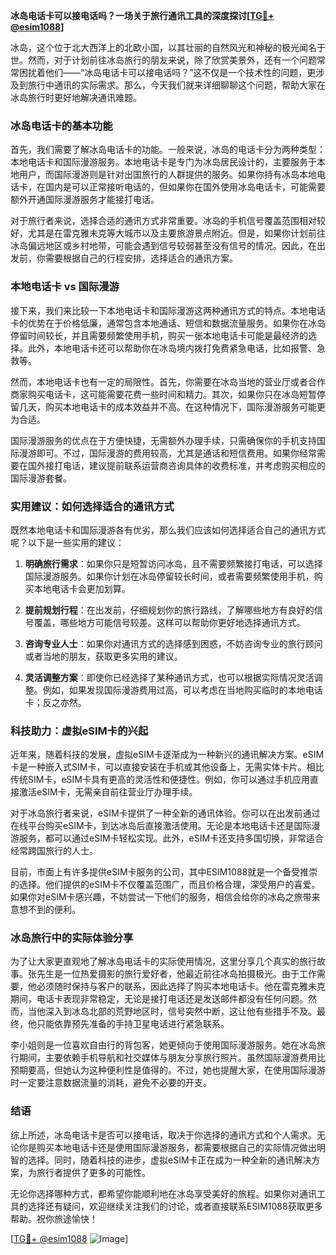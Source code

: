 **冰岛电话卡可以接电话吗？一场关于旅行通讯工具的深度探讨[[TG💪+ @esim1088](https://t.me/s/esim1088)]**

冰岛，这个位于北大西洋上的北欧小国，以其壮丽的自然风光和神秘的极光闻名于世。然而，对于计划前往冰岛旅行的朋友来说，除了欣赏美景外，还有一个问题常常困扰着他们——“冰岛电话卡可以接电话吗？”这不仅是一个技术性的问题，更涉及到旅行中通讯的实际需求。那么，今天我们就来详细聊聊这个问题，帮助大家在冰岛旅行时更好地解决通讯难题。

### 冰岛电话卡的基本功能

首先，我们需要了解冰岛电话卡的功能。一般来说，冰岛的电话卡分为两种类型：本地电话卡和国际漫游服务。本地电话卡是专门为冰岛居民设计的，主要服务于本地用户，而国际漫游则是针对出国旅行的人群提供的服务。如果你持有冰岛本地电话卡，在国内是可以正常接听电话的，但如果你在国外使用冰岛电话卡，可能需要额外开通国际漫游服务才能接打电话。

对于旅行者来说，选择合适的通讯方式非常重要。冰岛的手机信号覆盖范围相对较好，尤其是在雷克雅未克等大城市以及主要旅游景点附近。但是，如果你计划前往冰岛偏远地区或乡村地带，可能会遇到信号较弱甚至没有信号的情况。因此，在出发前，你需要根据自己的行程安排，选择适合的通讯方案。

### 本地电话卡 vs 国际漫游

接下来，我们来比较一下本地电话卡和国际漫游这两种通讯方式的特点。本地电话卡的优势在于价格低廉，通常包含本地通话、短信和数据流量服务。如果你在冰岛停留时间较长，并且需要频繁使用手机，购买一张本地电话卡可能是最经济的选择。此外，本地电话卡还可以帮助你在冰岛境内拨打免费紧急电话，比如报警、急救等。

然而，本地电话卡也有一定的局限性。首先，你需要在冰岛当地的营业厅或者合作商家购买电话卡，这可能需要花费一些时间和精力。其次，如果你只在冰岛短暂停留几天，购买本地电话卡的成本效益并不高。在这种情况下，国际漫游服务可能更为合适。

国际漫游服务的优点在于方便快捷，无需额外办理手续，只需确保你的手机支持国际漫游即可。不过，国际漫游的费用较高，尤其是通话和短信费用。如果你经常需要在国外接打电话，建议提前联系运营商咨询具体的收费标准，并考虑购买相应的国际漫游套餐。

### 实用建议：如何选择适合的通讯方式

既然本地电话卡和国际漫游各有优劣，那么我们应该如何选择适合自己的通讯方式呢？以下是一些实用的建议：

1. **明确旅行需求**：如果你只是短暂访问冰岛，且不需要频繁接打电话，可以选择国际漫游服务。如果你计划在冰岛停留较长时间，或者需要频繁使用手机，购买本地电话卡会更加划算。

2. **提前规划行程**：在出发前，仔细规划你的旅行路线，了解哪些地方有良好的信号覆盖，哪些地方可能信号较差。这样可以帮助你更好地选择通讯方式。

3. **咨询专业人士**：如果你对通讯方式的选择感到困惑，不妨咨询专业的旅行顾问或者当地的朋友，获取更多实用的建议。

4. **灵活调整方案**：即使你已经选择了某种通讯方式，也可以根据实际情况灵活调整。例如，如果发现国际漫游费用过高，可以考虑在当地购买临时的本地电话卡；反之亦然。

### 科技助力：虚拟eSIM卡的兴起

近年来，随着科技的发展，虚拟eSIM卡逐渐成为一种新兴的通讯解决方案。eSIM卡是一种嵌入式SIM卡，可以直接安装在手机或其他设备上，无需实体卡片。相比传统SIM卡，eSIM卡具有更高的灵活性和便捷性。例如，你可以通过手机应用直接激活eSIM卡，无需亲自前往营业厅办理手续。

对于冰岛旅行者来说，eSIM卡提供了一种全新的通讯体验。你可以在出发前通过在线平台购买eSIM卡，到达冰岛后直接激活使用。无论是本地电话卡还是国际漫游服务，都可以通过eSIM卡轻松实现。此外，eSIM卡还支持多国切换，非常适合经常跨国旅行的人士。

目前，市面上有许多提供eSIM卡服务的公司，其中ESIM1088就是一个备受推崇的选择。他们提供的eSIM卡不仅覆盖范围广，而且价格合理，深受用户的喜爱。如果你对eSIM卡感兴趣，不妨尝试一下他们的服务，相信会给你的冰岛之旅带来意想不到的便利。

### 冰岛旅行中的实际体验分享

为了让大家更直观地了解冰岛电话卡的实际使用情况，这里分享几个真实的旅行故事。张先生是一位热爱摄影的旅行爱好者，他最近前往冰岛拍摄极光。由于工作需要，他必须随时保持与客户的联系，因此选择了购买本地电话卡。他在雷克雅未克期间，电话卡表现非常稳定，无论是接打电话还是发送邮件都没有任何问题。然而，当他深入到冰岛北部的荒野地区时，信号突然中断，这让他有些措手不及。最终，他只能依靠预先准备的手持卫星电话进行紧急联系。

李小姐则是一位喜欢自由行的背包客，她更倾向于使用国际漫游服务。她在冰岛旅行期间，主要依赖手机导航和社交媒体与朋友分享旅行照片。虽然国际漫游费用比预期要高，但她认为这种便利性是值得的。不过，她也提醒大家，在使用国际漫游时一定要注意数据流量的消耗，避免不必要的开支。

### 结语

综上所述，冰岛电话卡是否可以接电话，取决于你选择的通讯方式和个人需求。无论你是购买本地电话卡还是使用国际漫游服务，都需要根据自己的实际情况做出明智的选择。同时，随着科技的进步，虚拟eSIM卡正在成为一种全新的通讯解决方案，为旅行者提供了更多的可能性。

无论你选择哪种方式，都希望你能顺利地在冰岛享受美好的旅程。如果你对通讯工具的选择还有疑问，欢迎继续关注我们的讨论，或者直接联系ESIM1088获取更多帮助。祝你旅途愉快！

[[TG💪+ @esim1088](https://t.me/s/esim1088) ![Image](https://i.postimg.cc/4NQfJmqS/Snipaste-2025-05-13-00-14-12.png)]